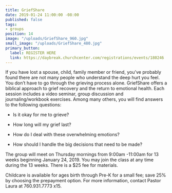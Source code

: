 ```yaml
---
title: GriefShare
date: 2019-01-24 11:00:00 -08:00
published: false
tags:
- groups
position: 14
image: "/uploads/GriefShare_960.jpg"
small_image: "/uploads/GriefShare_480.jpg"
primary_button:
  label: REGISTER HERE
  link: https://daybreak.churchcenter.com/registrations/events/180246
---
```


If you have lost a spouse, child, family member or friend, you’ve probably found there are not many people who understand the deep hurt you feel. You don’t have to go through the grieving process alone. GriefShare offers a biblical approach to grief recovery and the return to emotional health. Each session includes a video seminar, group discussion and journaling/workbook exercises. Among many others, you will find answers to the following questions:

* Is it okay for me to grieve?

* How long will my grief last?

* How do I deal with these overwhelming emotions?

* How should I handle the big decisions that need to
  be made?

The group will meet on Thursday mornings from 9:00am -11:00am for 13 weeks beginning January 24, 2019. You may join the class at any time during the 13 weeks. There is a $25 fee for materials.

Childcare is available for ages birth through Pre-K for a small fee; save 25% by choosing the prepayment option. For more information, contact Pastor Laura at 760.931.7773 x15.
